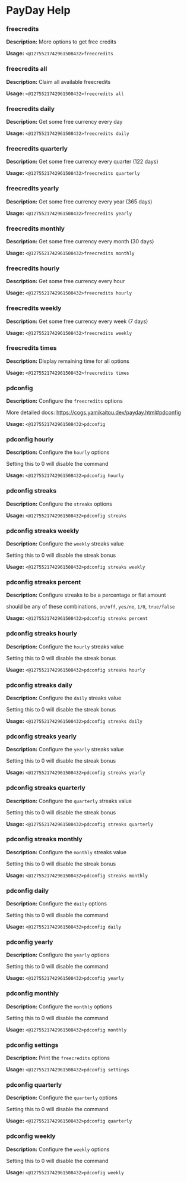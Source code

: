 # PayDay Help

### freecredits

**Description:** More options to get free credits

**Usage:** `<@1275521742961508432>freecredits`

### freecredits all

**Description:** Claim all available freecredits

**Usage:** `<@1275521742961508432>freecredits all`

### freecredits daily

**Description:** Get some free currency every day

**Usage:** `<@1275521742961508432>freecredits daily`

### freecredits quarterly

**Description:** Get some free currency every quarter (122 days)

**Usage:** `<@1275521742961508432>freecredits quarterly`

### freecredits yearly

**Description:** Get some free currency every year (365 days)

**Usage:** `<@1275521742961508432>freecredits yearly`

### freecredits monthly

**Description:** Get some free currency every month (30 days)

**Usage:** `<@1275521742961508432>freecredits monthly`

### freecredits hourly

**Description:** Get some free currency every hour

**Usage:** `<@1275521742961508432>freecredits hourly`

### freecredits weekly

**Description:** Get some free currency every week (7 days)

**Usage:** `<@1275521742961508432>freecredits weekly`

### freecredits times

**Description:** Display remaining time for all options

**Usage:** `<@1275521742961508432>freecredits times`

### pdconfig

**Description:** Configure the `freecredits` options

More detailed docs: <https://cogs.yamikaitou.dev/payday.html#pdconfig>

**Usage:** `<@1275521742961508432>pdconfig`

### pdconfig hourly

**Description:** Configure the `hourly` options

Setting this to 0 will disable the command

**Usage:** `<@1275521742961508432>pdconfig hourly`

### pdconfig streaks

**Description:** Configure the `streaks` options

**Usage:** `<@1275521742961508432>pdconfig streaks`

### pdconfig streaks weekly

**Description:** Configure the `weekly` streaks value

Setting this to 0 will disable the streak bonus

**Usage:** `<@1275521742961508432>pdconfig streaks weekly`

### pdconfig streaks percent

**Description:** Configure streaks to be a percentage or flat amount

<state> should be any of these combinations, `on/off`, `yes/no`, `1/0`, `true/false`

**Usage:** `<@1275521742961508432>pdconfig streaks percent`

### pdconfig streaks hourly

**Description:** Configure the `hourly` streaks value

Setting this to 0 will disable the streak bonus

**Usage:** `<@1275521742961508432>pdconfig streaks hourly`

### pdconfig streaks daily

**Description:** Configure the `daily` streaks value

Setting this to 0 will disable the streak bonus

**Usage:** `<@1275521742961508432>pdconfig streaks daily`

### pdconfig streaks yearly

**Description:** Configure the `yearly` streaks value

Setting this to 0 will disable the streak bonus

**Usage:** `<@1275521742961508432>pdconfig streaks yearly`

### pdconfig streaks quarterly

**Description:** Configure the `quarterly` streaks value

Setting this to 0 will disable the streak bonus

**Usage:** `<@1275521742961508432>pdconfig streaks quarterly`

### pdconfig streaks monthly

**Description:** Configure the `monthly` streaks value

Setting this to 0 will disable the streak bonus

**Usage:** `<@1275521742961508432>pdconfig streaks monthly`

### pdconfig daily

**Description:** Configure the `daily` options

Setting this to 0 will disable the command

**Usage:** `<@1275521742961508432>pdconfig daily`

### pdconfig yearly

**Description:** Configure the `yearly` options

Setting this to 0 will disable the command

**Usage:** `<@1275521742961508432>pdconfig yearly`

### pdconfig monthly

**Description:** Configure the `monthly` options

Setting this to 0 will disable the command

**Usage:** `<@1275521742961508432>pdconfig monthly`

### pdconfig settings

**Description:** Print the `freecredits` options

**Usage:** `<@1275521742961508432>pdconfig settings`

### pdconfig quarterly

**Description:** Configure the `quarterly` options

Setting this to 0 will disable the command

**Usage:** `<@1275521742961508432>pdconfig quarterly`

### pdconfig weekly

**Description:** Configure the `weekly` options

Setting this to 0 will disable the command

**Usage:** `<@1275521742961508432>pdconfig weekly`

